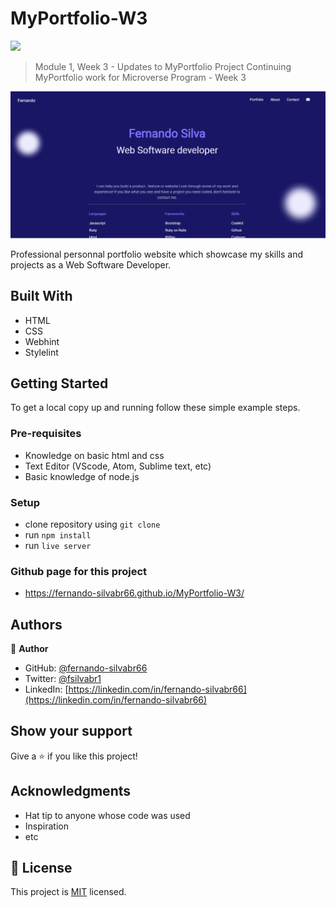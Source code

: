 # MyPortfolio-W3

![](https://img.shields.io/badge/Microverse-blueviolet)


> Module 1, Week 3 - Updates to MyPortfolio Project
> Continuing MyPortfolio work for Microverse Program - Week 3


![screenshot](./app_screenshot.png) <!--- Place a screenshot of my project here -->

Professional personnal portfolio website which showcase my skills and projects as a Web Software Developer.
  

## Built With

- HTML
- CSS
- Webhint
- Stylelint

## Getting Started

To get a local copy up and running follow these simple example steps.

### Pre-requisites

- Knowledge on basic html and css
- Text Editor (VScode, Atom, Sublime text, etc)
- Basic knowledge of node.js

### Setup

- clone repository using `git clone`
- run `npm install`
- run `live server`

### Github page for this project

- https://fernando-silvabr66.github.io/MyPortfolio-W3/


## Authors

👤 **Author**

- GitHub: [@fernando-silvabr66](https://github.com/fernando-silvabr66)
- Twitter: [@fsilvabr1](https://twitter.com/fsilvabr1)
- LinkedIn: [https://linkedin.com/in/fernando-silvabr66](https://linkedin.com/in/fernando-silvabr66)

## Show your support

Give a ⭐️ if you like this project!

## Acknowledgments

- Hat tip to anyone whose code was used
- Inspiration
- etc

## 📝 License

This project is [MIT](./MIT.md) licensed.
